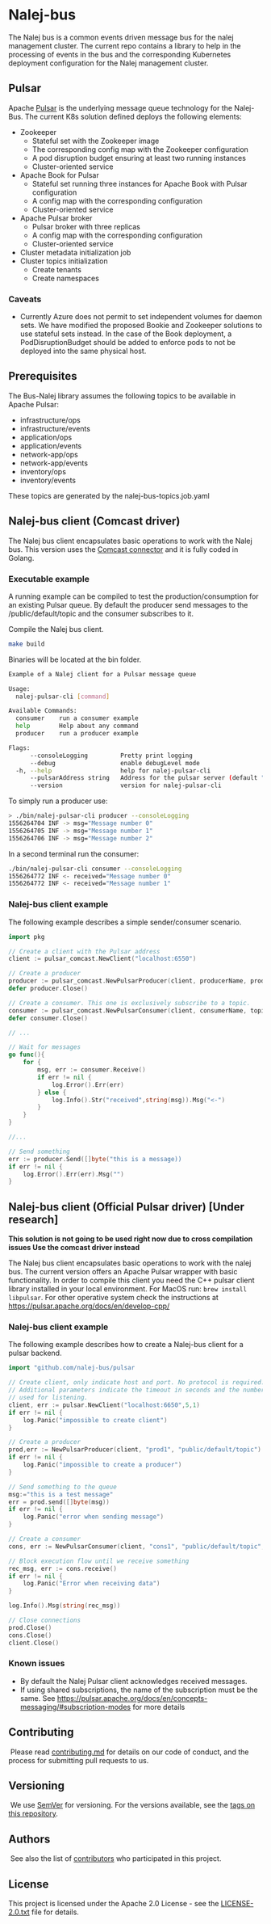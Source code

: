 # Nalej-bus

The Nalej bus is a common events driven message bus for the nalej management cluster. The current repo
contains a library to help in the processing of events in the bus and the corresponding Kubernetes
deployment configuration for the Nalej management cluster.

## Pulsar

Apache [Pulsar](http://pulsar.apache.org) is the underlying message queue technology for the Nalej-Bus.
The current K8s solution defined deploys the following elements:

* Zookeeper
    * Stateful set with the Zookeeper image
    * The corresponding config map with the Zookeeper configuration
    * A pod disruption budget ensuring at least two running instances
    * Cluster-oriented service
* Apache Book for Pulsar
    * Stateful set running three instances for Apache Book with Pulsar configuration
    * A config map with the corresponding configuration
    * Cluster-oriented service 
* Apache Pulsar broker
    * Pulsar broker with three replicas
    * A config map with the corresponding configuration
    * Cluster-oriented service
* Cluster metadata initialization job
* Cluster topics initialization
    * Create tenants
    * Create namespaces
    
### Caveats

* Currently Azure does not permit to set independent volumes for daemon sets. We have modified the proposed
Bookie and Zookeeper solutions to use stateful sets instead. In the case of the Book deployment, a PodDisruptionBudget
should be added to enforce pods to not be deployed into the same physical host.


## Prerequisites

The Bus-Nalej library assumes the following topics to be available in Apache Pulsar:
* infrastructure/ops
* infrastructure/events
* application/ops
* application/events
* network-app/ops
* network-app/events
* inventory/ops
* inventory/events

These topics are generated by the nalej-bus-topics.job.yaml


## Nalej-bus client (Comcast driver)

The Nalej bus client encapsulates basic operations to work with the Nalej bus.
This version uses the [Comcast connector](https://github.com/Comcast/pulsar-client-go)
and it is fully coded in Golang. 

### Executable example

A running example can be compiled to test the production/consumption for an
existing Pulsar queue. By default the producer send messages to the 
/public/default/topic and the consumer subscribes to it.

Compile the Nalej bus client.

```bash
make build
```
Binaries will be located at the bin folder.

```bash
Example of a Nalej client for a Pulsar message queue

Usage:
  nalej-pulsar-cli [command]

Available Commands:
  consumer    run a consumer example
  help        Help about any command
  producer    run a producer example

Flags:
      --consoleLogging         Pretty print logging
      --debug                  enable debugLevel mode
  -h, --help                   help for nalej-pulsar-cli
      --pulsarAddress string   Address for the pulsar server (default "localhost:6650")
      --version                version for nalej-pulsar-cli
```

To simply run a producer use:
```bash
> ./bin/nalej-pulsar-cli producer --consoleLogging
1556264704 INF -> msg="Message number 0"
1556264705 INF -> msg="Message number 1"
1556264706 INF -> msg="Message number 2"
```

In a second terminal run the consumer:
```bash
./bin/nalej-pulsar-cli consumer --consoleLogging
1556264772 INF <- received="Message number 0"
1556264772 INF <- received="Message number 1"
```

### Nalej-bus client example

The following example describes a simple sender/consumer scenario.
```go
import pkg

// Create a client with the Pulsar address
client := pulsar_comcast.NewClient("localhost:6550")

// Create a producer
producer := pulsar_comcast.NewPulsarProducer(client, producerName, producerTopic)
defer producer.Close()

// Create a consumer. This one is exclusively subscribe to a topic.
consumer := pulsar_comcast.NewPulsarConsumer(client, consumerName, topicConsumer, true)
defer consumer.Close()

// ...

// Wait for messages
go func(){
    for {
        msg, err := consumer.Receive()
        if err != nil {
            log.Error().Err(err)
        } else {
            log.Info().Str("received",string(msg)).Msg("<-")
        }    
    }
}

//...

// Send something
err := producer.Send([]byte("this is a message))
if err != nil {
    log.Error().Err(err).Msg("")
}
```


## Nalej-bus client (Official Pulsar driver) [Under research]

**This solution is not going to be used right now due to cross compilation issues
Use the comcast driver instead**

The Nalej bus client encapsulates basic operations to work with the nalej bus. The current
version offers an Apache Pulsar wrapper with basic functionality. In order to compile this
client you need the C++ pulsar client library installed in your local environment. For MacOS
run: ```brew install libpulsar```. For other operative system check the instructions at 
https://pulsar.apache.org/docs/en/develop-cpp/

### Nalej-bus client example
The following example describes how to create a Nalej-bus client for a pulsar backend.

```go
import "github.com/nalej-bus/pulsar 

// Create client, only indicate host and port. No protocol is required.
// Additional parameters indicate the timeout in seconds and the number of threads
// used for listening.
client, err := pulsar.NewClient("localhost:6650",5,1)
if err != nil {
    log.Panic("impossible to create client")
}

// Create a producer
prod,err := NewPulsarProducer(client, "prod1", "public/default/topic")
if err != nil {
    log.Panic("impossible to create a producer")
}

// Send something to the queue
msg:="this is a test message"
err = prod.send([]byte(msg))
if err != nil {
    log.Panic("error when sending message")
}

// Create a consumer
cons, err := NewPulsarConsumer(client, "cons1", "public/default/topic", PulsarExclusiveConsumer)

// Block execution flow until we receive something
rec_msg, err := cons.receive()
if err != nil {
    log.Panic("Error when receiving data")
}

log.Info().Msg(string(rec_msg))

// Close connections
prod.Close()
cons.Close()
client.Close()
```

### Known issues
* By default the Nalej Pulsar client acknowledges received messages.
* If using shared subscriptions, the name of the subscription must be the same. 
See https://pulsar.apache.org/docs/en/concepts-messaging/#subscription-modes for more details


## Contributing
​
Please read [contributing.md](contributing.md) for details on our code of conduct, and the process for submitting pull requests to us.
​
​
## Versioning
​
We use [SemVer](http://semver.org/) for versioning. For the versions available, see the [tags on this repository](https://github.com/your/project/tags). 
​
## Authors
​
See also the list of [contributors](https://github.com/nalej/grpc-utils/contributors) who participated in this project.
​
## License
This project is licensed under the Apache 2.0 License - see the [LICENSE-2.0.txt](LICENSE-2.0.txt) file for details.
